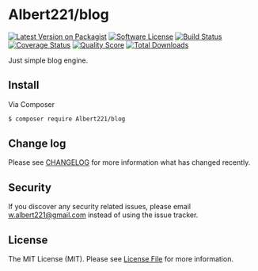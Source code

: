 # Albert221/blog

[![Latest Version on Packagist][ico-version]][link-packagist]
[![Software License][ico-license]](LICENSE.md)
[![Build Status][ico-travis]][link-travis]
[![Coverage Status][ico-scrutinizer]][link-scrutinizer]
[![Quality Score][ico-code-quality]][link-code-quality]
[![Total Downloads][ico-downloads]][link-downloads]

Just simple blog engine.

## Install

Via Composer

``` bash
$ composer require Albert221/blog
```

## Change log

Please see [CHANGELOG](CHANGELOG.md) for more information what has changed recently.

## Security

If you discover any security related issues, please email w.albert221@gmail.com instead of using the issue tracker.

## License

The MIT License (MIT). Please see [License File](LICENSE.md) for more information.

[ico-version]: https://img.shields.io/packagist/v/Albert221/blog.svg?style=flat-square
[ico-license]: https://img.shields.io/badge/license-MIT-brightgreen.svg?style=flat-square
[ico-travis]: https://img.shields.io/travis/Albert221/blog/master.svg?style=flat-square
[ico-scrutinizer]: https://img.shields.io/scrutinizer/coverage/g/Albert221/blog.svg?style=flat-square
[ico-code-quality]: https://img.shields.io/scrutinizer/g/Albert221/blog.svg?style=flat-square
[ico-downloads]: https://img.shields.io/packagist/dt/Albert221/blog.svg?style=flat-square

[link-packagist]: https://packagist.org/packages/Albert221/blog
[link-travis]: https://travis-ci.org/Albert221/blog
[link-scrutinizer]: https://scrutinizer-ci.com/g/Albert221/blog/code-structure
[link-code-quality]: https://scrutinizer-ci.com/g/Albert221/blog
[link-downloads]: https://packagist.org/packages/Albert221/blog
[link-author]: https://github.com/Albert221